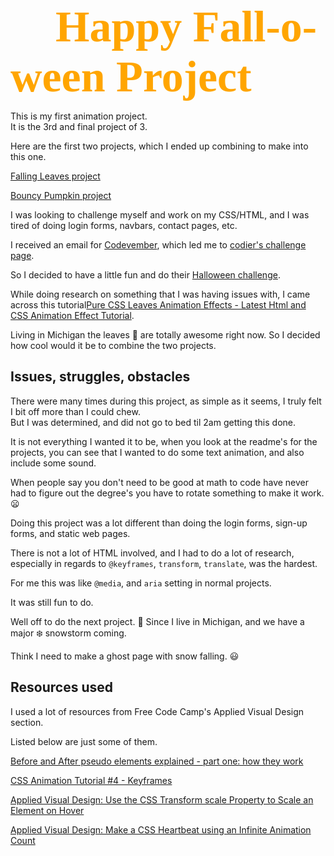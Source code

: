 <span style="color:orange; font-family:Georgia; text-align:center; font-size:5em;font-weight:bold" > :jack_o_lantern: **Happy Fall-o-ween Project** :jack_o_lantern:</span>

This is my first animation project.  
It is the 3rd and final project of 3. 

Here are the first two projects, which I ended up combining to make into this one.

[Falling Leaves project](https://github.com/thenewmona/halloween-2019/tree/master/fall%20leaves)  

[Bouncy Pumpkin project](https://github.com/thenewmona/halloween-2019/tree/master/pumpkin)

I was looking to challenge myself and work on my CSS/HTML, and I was tired of doing login forms, navbars, contact pages, etc.  

I received an email for [Codevember](http://codevember.xyz/about), which led me to [codier's challenge page](https://codier.io/).  

So I decided to have a little fun and do their [Halloween challenge](https://codier.io/challenge/ryrOv1xcX?page=2#solutions).  

While doing research on something that I was having issues with, I came across this tutorial[Pure CSS Leaves Animation Effects - Latest Html and CSS Animation Effect Tutorial](https://www.youtube.com/watch?v=fD_AuhsheuU).  

Living in Michigan the leaves :leaves: are totally awesome right now. 
So I decided how cool would it be to combine the two projects. 

## Issues, struggles, obstacles

There were many times during this project, as simple as it seems, I truly felt I bit off more than I could chew.  
But I was determined, and did not go to bed til 2am getting this done. 

It is not everything I wanted it to be, when you look at the readme's for the projects, you can see that I wanted to do some text animation, and also include some sound. 

When people say you don't need to be good at math to code have never had to figure out the degree's you have to rotate something to make it work. :frowning:

Doing this project was a lot different than doing the login forms, sign-up forms, and static web pages. 

There is not a lot of HTML involved, and I had to do a lot of research, especially in regards to `@keyframes`, `transform`, `translate`, was the hardest. 

For me this was like `@media`, and `aria` setting in normal projects. 

It was still fun to do. 

Well off to do the next project. :ghost:
Since I live in Michigan, and we have a major :snowflake: snowstorm coming. 

Think I need to make a ghost page with snow falling. :smiley:

## Resources used 

I used a lot of resources from Free Code Camp's Applied Visual Design section.

Listed below are just some of them. 


[Before and After pseudo elements explained - part one: how they work](https://www.youtube.com/watch?v=zGiirUiWslI)

[CSS Animation Tutorial #4 - Keyframes](https://www.youtube.com/watch?v=PjR97QzOrJM)

[Applied Visual Design: Use the CSS Transform scale Property to Scale an Element on Hover](https://www.freecodecamp.org/learn/responsive-web-design/applied-visual-design/use-the-css-transform-scale-property-to-scale-an-element-on-hover)

[Applied Visual Design: Make a CSS Heartbeat using an Infinite Animation Count](https://www.freecodecamp.org/learn/responsive-web-design/applied-visual-design/make-a-css-heartbeat-using-an-infinite-animation-count)


